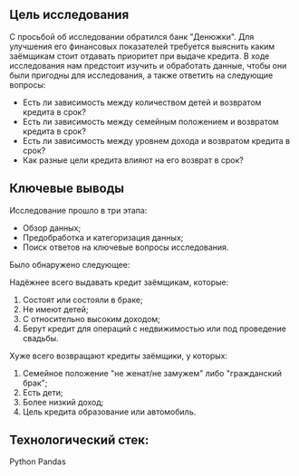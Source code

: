 ## Цель исследования

С просьбой об исследовании обратился банк "Денюжки". Для улучшения его финансовых показателей требуется выяснить каким заёмщикам стоит отдавать приоритет при выдаче кредита. В ходе исследования нам предстоит изучить и обработать данные, чтобы они были пригодны для исследования, а также ответить на следующие вопросы:

- Есть ли зависимость между количеством детей и возвратом кредита в срок?
- Есть ли зависимость между семейным положением и возвратом кредита в срок?
- Есть ли зависимость между уровнем дохода и возвратом кредита в срок?
- Как разные цели кредита влияют на его возврат в срок?

## Ключевые выводы

Исследование прошло в три этапа:
- Обзор данных;
- Предобработка и категоризация данных;
- Поиск ответов на ключевые вопросы исследования.

Было обнаружено следующее:

Надёжнее всего выдавать кредит заёмщикам, которые:
1. Cостоят или состояли в браке;
2. Не имеют детей;
3. С относительно высоким доходом;
4. Берут кредит для операций с недвижимостью или под проведение свадьбы.

Хуже всего возвращают кредиты заёмщики, у которых:
1. Семейное положение "не женат/не замужем" либо "гражданский брак";
2. Есть дети;
3. Более низкий доход;
4. Цель кредита образование или автомобиль. 

## Технологический стек:
Python Pandas